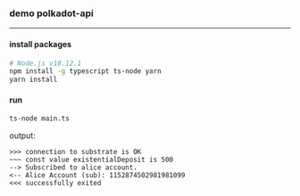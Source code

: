 ### demo polkadot-api
---

#### install packages
```bash
# Node.js v18.12.1
npm install -g typescript ts-node yarn
yarn install
```

#### run
```bash
ts-node main.ts
```

output:
```text
>>> connection to substrate is OK
~~~ const value existentialDeposit is 500
--> Subscribed to alice account.
<-- Alice Account (sub): 1152874502981981099
<<< successfully exited
```
